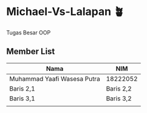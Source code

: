# Michael-Vs-Lalapan 🪴
 Tugas Besar OOP

## Member List
|            Nama             |    NIM    |    
|-----------------------------|-----------|
| Muhammad Yaafi Wasesa Putra | 18222052  | 
| Baris 2,1                   | Baris 2,2 | 
| Baris 3,1                   | Baris 3,2 | 
|                             |           |
